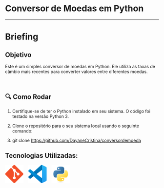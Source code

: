 # Conversor de Moedas em Python 

---

# Briefing

## Objetivo
Este é um simples conversor de moedas em Python. Ele utiliza as taxas de câmbio mais recentes para converter valores entre diferentes moedas.

<br>

## 🔍 Como Rodar

1. Certifique-se de ter o Python instalado em seu sistema. O código foi testado na versão Python 3.

2. Clone o repositório para o seu sistema local usando o seguinte comando:
   
3. git clone https://github.com/DayaneCristina/conversordemoeda

## **Tecnologias Utilizadas:**

<div style="display: inline_block">
  <img align="center" alt="icone-GIT" height="60" src="https://github.com/devicons/devicon/blob/master/icons/git/git-original.svg">
  &nbsp;&nbsp;
  <img align="center" alt="icone-VS-CODE" height="60" src="https://github.com/devicons/devicon/blob/master/icons/vscode/vscode-original.svg">
  &nbsp;&nbsp;
  <img align="center" alt="icone-Python" height="60" src="https://github.com/devicons/devicon/blob/master/icons/python/python-original.svg">
  &nbsp;&nbsp;
</div>